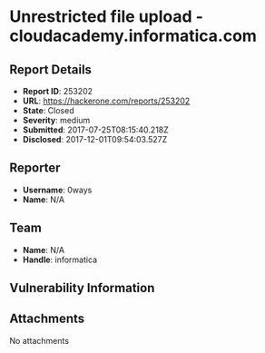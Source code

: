 # Unrestricted file upload - cloudacademy.informatica.com

## Report Details
- **Report ID**: 253202
- **URL**: https://hackerone.com/reports/253202
- **State**: Closed
- **Severity**: medium
- **Submitted**: 2017-07-25T08:15:40.218Z
- **Disclosed**: 2017-12-01T09:54:03.527Z

## Reporter
- **Username**: 0ways
- **Name**: N/A

## Team
- **Name**: N/A
- **Handle**: informatica

## Vulnerability Information


## Attachments
No attachments
